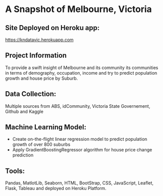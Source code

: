 # A Snapshot of Melbourne, Victoria

## Site Deployed on Heroku app:
https://kndatavic.herokuapp.com

## Project Information
To provide a swift insight of Melbourne and its community its communities in terms 
of demography, occupation, income and try to predict population growth and house price by Suburb.

## Data Collection:
Multiple sources from ABS, idCommunity, Victoria State Governement, Github and Kaggle

## Machine Learning Model:
- Create on-the-flight linear regression model to predict population growth of over 800 suburbs
- Apply GradientBoostingRegressor algorithm for house price change prediction


## Tools:
Pandas, MatlotLib, Seaborn, HTML, BootStrap, CSS, JavaScript, Leaflet, Flask, Tableau and deployed
on Heroku Platform.
